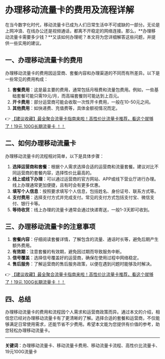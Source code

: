 # 办理移动流量卡的费用及流程详解

在当今数字化时代，移动流量卡已成为人们日常生活中不可或缺的一部分。无论是上网冲浪、在线办公还是视频通话，都离不开稳定的网络连接。那么，**办理移动流量卡需要多少钱？**又该如何办理呢？本文将为您详细解答这些问题，并提供一些实用的建议。

## 一、办理移动流量卡的费用

办理移动流量卡的费用因运营商、套餐内容和办理渠道的不同而有所差异。以下是一些常见的费用构成：

1. **套餐费用**：这是最主要的费用，通常包括月租费和流量包费用。例如，一些基础套餐可能只需19元/月，而高端套餐则可能达到上百元。
2. **开卡费用**：部分运营商可能会收取一次性开卡费用，一般在10-50元之间。
3. **其他费用**：如快递费、充值费等，具体金额视情况而定。

👉 [【建议收藏】最全聚合流量卡指南来啦！高性价比流量卡推荐，看这个就够了！19元 100G长期流量卡 ！！](https://bit.ly/Liuliangka)

## 二、如何办理移动流量卡

办理移动流量卡的流程相对简单，以下是具体步骤：

1. **选择运营商和套餐**：根据个人需求选择合适的运营商和流量套餐。建议对比不同运营商的套餐内容，选择性价比最高的。
2. **线上或线下办理**：可以通过运营商的官方网站、APP或线下营业厅进行办理。线上办理通常更加便捷，且有时会有更多优惠。
3. **填写个人信息**：按照要求填写个人信息，包括姓名、身份证号、联系方式等。
4. **支付费用**：选择支付方式并完成支付。常见的支付方式包括支付宝、微信支付、银行卡等。
5. **等待收货**：线上办理的流量卡通常会通过快递寄送，一般1-3天即可收到。

## 三、办理移动流量卡的注意事项

1. **套餐内容**：仔细阅读套餐详情，了解包含的流量、通话时长等，避免后期产生额外费用。
2. **有效期**：注意套餐的有效期，避免因过期而导致服务中断。
3. **信号覆盖**：选择信号覆盖好的运营商，确保在使用过程中网络稳定。
4. **售后服务**：了解运营商的售后服务政策，以便在遇到问题时能够及时解决。

👉 [【建议收藏】最全聚合流量卡指南来啦！高性价比流量卡推荐，看这个就够了！19元 100G长期流量卡 ！！](https://bit.ly/Liuliangka)

## 四、总结

办理移动流量卡的费用和流程因个人需求和运营商政策而异。通过本文的介绍，相信您已经对办理移动流量卡有了更清晰的了解。选择合适的套餐和运营商，不仅能够满足日常使用需求，还能节省不少费用。希望本文能为您提供有价值的参考，助您轻松办理移动流量卡。

---

**关键词**：办理移动流量卡、移动流量卡费用、移动流量卡流程、高性价比流量卡、19元100G流量卡